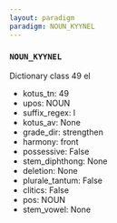 ```yaml
---
layout: paradigm
paradigm: NOUN_KYYNEL
---
```

### ` NOUN_KYYNEL `

Dictionary class 49 el
* kotus_tn: 49
* upos: NOUN
* suffix_regex: l
* kotus_av: None
* grade_dir: strengthen
* harmony: front
* possessive: False
* stem_diphthong: None
* deletion: None
* plurale_tantum: False
* clitics: False
* pos: NOUN
* stem_vowel: None
